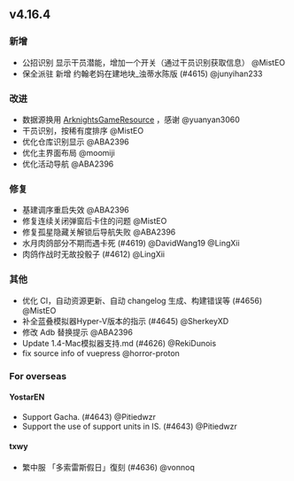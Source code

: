 ## v4.16.4

### 新增

- 公招识别 显示干员潜能，增加一个开关（通过干员识别获取信息） @MistEO
- 保全派驻 新增 约翰老妈在建地块_浊蒂水陈版 (#4615) @junyihan233

### 改进

- 数据源换用 [ArknightsGameResource](https://github.com/yuanyan3060/ArknightsGameResource) ，感谢 @yuanyan3060
- 干员识别，按稀有度排序 @MistEO
- 优化仓库识别显示 @ABA2396
- 优化主界面布局 @moomiji
- 优化活动导航 @ABA2396

### 修复

- 基建调序重启失效 @ABA2396
- 修复连续关闭弹窗后卡住的问题 @MistEO
- 修复孤星隐藏关解锁后导航失败 @ABA2396
- 水月肉鸽部分不期而遇卡死 (#4619) @DavidWang19 @LingXii
- 肉鸽作战时无故投骰子 (#4612) @LingXii

### 其他

- 优化 CI，自动资源更新、自动 changelog 生成、构建错误等 (#4656) @MistEO
- 补全蓝叠模拟器Hyper-V版本的指示 (#4645) @SherkeyXD
- 修改 Adb 替换提示 @ABA2396
- Update 1.4-Mac模拟器支持.md (#4626) @RekiDunois
- fix source info of vuepress @horror-proton

### For overseas

#### YostarEN

- Support Gacha. (#4643) @Pitiedwzr
- Support the use of support units in IS. (#4643) @Pitiedwzr

#### txwy

- 繁中服 「多索雷斯假日」復刻 (#4636) @vonnoq
